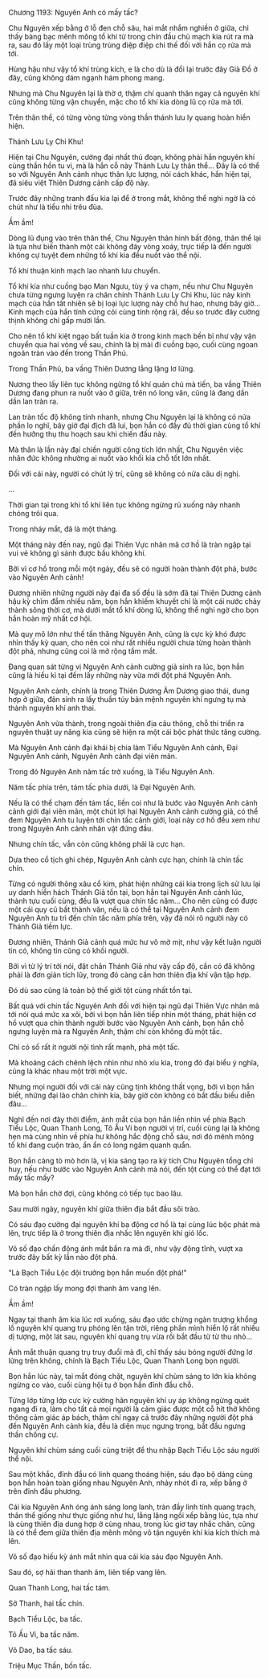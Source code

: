 




Chương 1193: Nguyên Anh có mấy tấc?


Chu Nguyên xếp bằng ở lỗ đen chỗ sâu, hai mắt nhắm nghiền ở giữa, chỉ thấy bàng bạc mênh mông tổ khí từ trong chín đầu chủ mạch kia rút ra mà ra, sau đó lấy một loại trùng trùng điệp điệp chi thế đối với hắn cọ rửa mà tới.

Hùng hậu như vậy tổ khí trùng kích, e là cho dù là đổi lại trước đây Già Đồ ở đây, cũng không dám ngạnh hám phong mang.

Nhưng mà Chu Nguyên lại là thờ ơ, thậm chí quanh thân ngay cả nguyên khí cũng không từng vận chuyển, mặc cho tổ khí kia dòng lũ cọ rửa mà tới.

Trên thân thể, có từng vòng từng vòng thần thánh lưu ly quang hoàn hiển hiện.

Thánh Lưu Ly Chi Khu!

Hiện tại Chu Nguyên, cường đại nhất thủ đoạn, không phải hắn nguyên khí cùng thần hồn tu vi, mà là hắn cỗ này Thánh Lưu Ly thân thể... Đây là có thể so với Nguyên Anh cảnh nhục thân lực lượng, nói cách khác, hắn hiện tại, đã siêu việt Thiên Dương cảnh cấp độ này.

Trước đây những tranh đấu kia lại để ở trong mắt, không thể nghi ngờ là có chút như là tiểu nhi trêu đùa.

Ầm ầm!

Dòng lũ đụng vào trên thân thể, Chu Nguyên thân hình bất động, thân thể lại là tựa như biến thành một cái không đáy vòng xoáy, trực tiếp là đến người không cự tuyệt đem những tổ khí kia đều nuốt vào thể nội.

Tổ khí thuận kinh mạch lao nhanh lưu chuyển.

Tổ khí kia như cuồng bạo Man Ngưu, tùy ý va chạm, nếu như Chu Nguyên chưa từng ngưng luyện ra chân chính Thánh Lưu Ly Chi Khu, lúc này kinh mạch của hắn tất nhiên sẽ bị loại lực lượng này chỗ hư hao, nhưng bây giờ... Kinh mạch của hắn tính cứng cỏi cùng tính rộng rãi, đều so trước đây cường thịnh không chỉ gấp mười lần.

Cho nên tổ khí kiệt ngạo bất tuần kia ở trong kinh mạch bền bỉ như vậy vận chuyển qua hai vòng về sau, chính là bị mài đi cuồng bạo, cuối cùng ngoan ngoãn tràn vào đến trong Thần Phủ.

Trong Thần Phủ, ba vầng Thiên Dương lẳng lặng lơ lửng.

Nương theo lấy liên tục không ngừng tổ khí quán chú mà tiến, ba vầng Thiên Dương đang phun ra nuốt vào ở giữa, trên nó long văn, cũng là đang dần dần lan tràn ra.

Lan tràn tốc độ không tính nhanh, nhưng Chu Nguyên lại là không có nửa phần lo nghĩ, bây giờ đại địch đã lui, bọn hắn có đầy đủ thời gian cùng tổ khí đến hưởng thụ thu hoạch sau khi chiến đấu này.

Mà thân là lần này đại chiến người công tích lớn nhất, Chu Nguyên việc nhân đức không nhường ai nuốt vào khối kia chỗ tốt lớn nhất.

Đối với cái này, người có chút lý trí, cũng sẽ không có nửa câu dị nghị.

...

Thời gian tại trong khi tổ khí liên tục không ngừng rủ xuống này nhanh chóng trôi qua.

Trong nháy mắt, đã là một tháng.

Một tháng này đến nay, ngũ đại Thiên Vực nhân mã cơ hồ là tràn ngập tại vui vẻ không gì sánh được bầu không khí.

Bởi vì cơ hồ trong mỗi một ngày, đều sẽ có người hoàn thành đột phá, bước vào Nguyên Anh cảnh!

Đương nhiên những người này đại đa số đều là sớm đã tại Thiên Dương cảnh hậu kỳ chìm đắm nhiều năm, bọn hắn khiếm khuyết chỉ là một cái nước chảy thành sông thời cơ, mà dưới mắt tổ khí dòng lũ, không thể nghi ngờ cho bọn hắn hoàn mỹ nhất cơ hội.

Mà quy mô lớn như thế tấn thăng Nguyên Anh, cũng là cực kỳ khó được nhìn thấy kỳ quan, cho nên coi như rất nhiều người chưa từng hoàn thành đột phá, nhưng cũng coi là mở rộng tầm mắt.

Đang quan sát từng vị Nguyên Anh cảnh cường giả sinh ra lúc, bọn hắn cũng là hiếu kì tại đếm lấy những này vừa mới đột phá Nguyên Anh.

Nguyên Anh cảnh, chính là trong Thiên Dương Âm Dương giao thái, dung hợp ở giữa, đản sinh ra lấy thuần túy bản mệnh nguyên khí ngưng tụ mà thành nguyên khí anh thai.

Nguyên Anh vừa thành, trong ngoài thiên địa câu thông, chỗ thi triển ra nguyên thuật uy năng kia cũng sẽ hiện ra một cái bộc phát thức tăng cường.

Mà Nguyên Anh cảnh đại khái bị chia làm Tiểu Nguyên Anh cảnh, Đại Nguyên Anh cảnh, Nguyên Anh cảnh đại viên mãn.

Trong đó Nguyên Anh năm tấc trở xuống, là Tiểu Nguyên Anh.

Năm tấc phía trên, tám tấc phía dưới, là Đại Nguyên Anh.

Nếu là có thể chạm đến tám tấc, liền coi như là bước vào Nguyên Anh cảnh cảnh giới đại viên mãn, một chút lợi hại Nguyên Anh cảnh cường giả, có thể đem Nguyên Anh tu luyện tới chín tấc cảnh giới, loại này cơ hồ đều xem như trong Nguyên Anh cảnh nhân vật đứng đầu.

Nhưng chín tấc, vẫn còn cũng không phải là cực hạn.

Dựa theo cổ tịch ghi chép, Nguyên Anh cảnh cực hạn, chính là chín tấc chín.

Từng có người thông xâu cổ kim, phát hiện những cái kia trong lịch sử lưu lại uy danh hiển hách Thánh Giả tồn tại, bọn hắn tại Nguyên Anh cảnh lúc, thành tựu cuối cùng, đều là vượt qua chín tấc năm... Cho nên cũng có được một cái quy củ bất thành văn, nếu là có thể tại Nguyên Anh cảnh đem Nguyên Anh tu trì đến chín tấc năm phía trên, vậy đã nói rõ người này có Thánh Giả tiềm lực.

Đương nhiên, Thánh Giả cảnh quá mức hư vô mờ mịt, như vậy kết luận người tin có, không tin cũng có khối người.

Bởi vì từ lý trí tới nói, đặt chân Thánh Giả như vậy cấp độ, cần có đã không phải là đơn giản tích lũy, trong đó càng cần hơn thiên địa khí vận tập hợp.

Đó dù sao cũng là toàn bộ thế giới tột cùng nhất tồn tại.

Bất quá với chín tấc Nguyên Anh đối với hiện tại ngũ đại Thiên Vực nhân mã tới nói quá mức xa xôi, bởi vì bọn hắn liên tiếp nhìn một tháng, phát hiện cơ hồ vượt qua chín thành người bước vào Nguyên Anh cảnh, bọn hắn chỗ ngưng luyện mà ra Nguyên Anh, thậm chí còn không đủ một tấc.

Chỉ có số rất ít người nội tình rất mạnh, phá một tấc.

Mà khoảng cách chênh lệch nhìn như nhỏ xíu kia, trong đó đại biểu ý nghĩa, cũng là khác nhau một trời một vực.

Nhưng mọi người đối với cái này cũng tịnh không thất vọng, bởi vì bọn hắn biết, những đại lão chân chính kia, bây giờ còn không có bắt đầu biểu diễn đâu...

Nghĩ đến nơi đây thời điểm, ánh mắt của bọn hắn liền nhìn về phía Bạch Tiểu Lộc, Quan Thanh Long, Tô Ấu Vi bọn người vị trí, cuối cùng lại là không hẹn mà cùng nhìn về phía hư không hắc động chỗ sâu, nơi đó mênh mông tổ khí đang cuộn trào, ẩn ẩn có long ngâm quanh quẩn.

Bọn hắn càng tò mò hơn là, vị kia sáng tạo ra kỳ tích Chu Nguyên tổng chỉ huy, nếu như bước vào Nguyên Anh cảnh mà nói, đến tột cùng có thể đạt tới mấy tấc mấy?

Mà bọn hắn chờ đợi, cũng không có tiếp tục bao lâu.

Sau mười ngày, nguyên khí giữa thiên địa bắt đầu sôi trào.

Có sáu đạo cường đại nguyên khí ba động cơ hồ là tại cùng lúc bộc phát mà lên, trực tiếp là ở trong thiên địa nhấc lên nguyên khí gió lốc.

Vô số đạo chấn động ánh mắt bắn ra mà đi, như vậy động tĩnh, vượt xa trước đây bất kỳ lần nào đột phá.

"Là Bạch Tiểu Lộc đội trưởng bọn hắn muốn đột phá!"

Có tràn ngập lấy mong đợi thanh âm vang lên.

Ầm ầm!

Ngay tại thanh âm kia lúc rơi xuống, sáu đạo ước chừng ngàn trượng khổng lồ nguyên khí quang trụ phóng lên tận trời, riêng phần mình hiển lộ rất nhiều dị tượng, một lát sau, nguyên khí quang trụ vừa rồi bắt đầu từ từ thu nhỏ...

Ánh mắt thuận quang trụ truy đuổi mà đi, chỉ thấy sáu bóng người đứng lơ lửng trên không, chính là Bạch Tiểu Lộc, Quan Thanh Long bọn người.

Bọn hắn lúc này, tai mắt đóng chặt, nguyên khí chùm sáng to lớn kia không ngừng co vào, cuối cùng hội tụ ở bọn hắn đỉnh đầu chỗ.

Từng lớp từng lớp cực kỳ cường hãn nguyên khí uy áp không ngừng quét ngang đi ra, làm cho tất cả mọi người là cảm giác được một cỗ hít thở không thông cảm giác áp bách, thậm chí ngay cả trước đây những người đột phá đến Nguyên Anh cảnh kia, đều là diện mục ngưng trọng, bắt đầu ngưng thần chống cự.

Nguyên khí chùm sáng cuối cùng triệt để thu nhập Bạch Tiểu Lộc sáu người thể nội.

Sau một khắc, đỉnh đầu có linh quang thoáng hiện, sáu đạo bộ dáng cùng bọn hắn hoàn toàn giống nhau Nguyên Anh, nhảy nhót đi ra, xếp bằng ở trên đỉnh đầu phương.

Cái kia Nguyên Anh óng ánh sáng long lanh, tràn đầy linh tính quang trạch, thân thể giống như thực giống như hư, lẳng lặng ngồi xếp bằng lúc, tựa như là cùng thiên địa dung hợp ở cùng nhau, trong lúc giơ tay nhấc chân, cũng là có thể đem giữa thiên địa mênh mông vô tận nguyên khí kia kích thích mà lên.

Vô số đạo hiếu kỳ ánh mắt nhìn qua cái kia sáu đạo Nguyên Anh.

Sau đó, sợ hãi than thanh âm, liên tiếp vang lên.

Quan Thanh Long, hai tấc tám.

Sở Thanh, hai tấc chín.

Bạch Tiểu Lộc, ba tấc.

Tô Ấu Vi, ba tấc năm.

Võ Dao, ba tấc sáu.

Triệu Mục Thần, bốn tấc.




